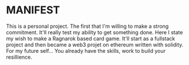 # MANIFEST

This is a personal project. The first that I'm willing to make a strong commitment.
It'll really test my ability to get something done.
Here I state my wish to make a Ragnarok based card game.
It'll start as a fullstack project and then became a web3 projet on ethereum written with solidity.
For my future self... You already have the skills, work to build your resillience. 